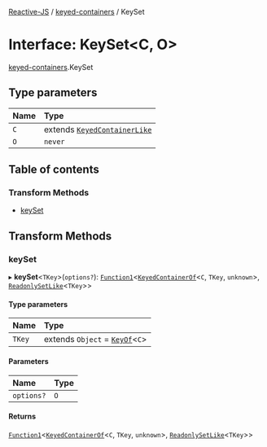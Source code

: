 [Reactive-JS](../README.md) / [keyed-containers](../modules/keyed_containers.md) / KeySet

# Interface: KeySet<C, O\>

[keyed-containers](../modules/keyed_containers.md).KeySet

## Type parameters

| Name | Type |
| :------ | :------ |
| `C` | extends [`KeyedContainerLike`](keyed_containers.KeyedContainerLike.md) |
| `O` | `never` |

## Table of contents

### Transform Methods

- [keySet](keyed_containers.KeySet.md#keyset)

## Transform Methods

### keySet

▸ **keySet**<`TKey`\>(`options?`): [`Function1`](../modules/functions.md#function1)<[`KeyedContainerOf`](../modules/keyed_containers.md#keyedcontainerof)<`C`, `TKey`, `unknown`\>, [`ReadonlySetLike`](containers.ReadonlySetLike.md)<`TKey`\>\>

#### Type parameters

| Name | Type |
| :------ | :------ |
| `TKey` | extends `Object` = [`KeyOf`](../modules/keyed_containers.md#keyof)<`C`\> |

#### Parameters

| Name | Type |
| :------ | :------ |
| `options?` | `O` |

#### Returns

[`Function1`](../modules/functions.md#function1)<[`KeyedContainerOf`](../modules/keyed_containers.md#keyedcontainerof)<`C`, `TKey`, `unknown`\>, [`ReadonlySetLike`](containers.ReadonlySetLike.md)<`TKey`\>\>
